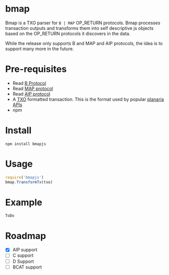 # bmap
Bmap is a TXO parser for `B | MAP` OP_RETURN protocols. Bmap processes transaction outputs and transforms them into self descriptive js objects based on the OP_RETURN protocols it discovers in the data.

While the release only supports B and MAP and AIP protocols, the idea is to support many more in the future.

# Pre-requisites
  - Read [B Protocol](https://github.com/unwriter/B)
  - Read [MAP protocol](https://github.com/rohenaz/MAP)
  - Read [AIP protocol](https://github.com/BitcoinFiles/AUTHOR_IDENTITY_PROTOCOL)
  - A [TXO](https://github.com/interplanaria/txo) formatted transaction. This is the format used by popular [planaria APIs](https://github.com/interplanaria)
  - npm

# Install

```
npm install bmapjs
```

# Usage

```js
require('bmapjs')
bmap.TransformTx(txo)
```

# Example
`ToDo`

# Roadmap
- [x] AIP support
- [ ] C support
- [ ] D Support
- [ ] BCAT support
